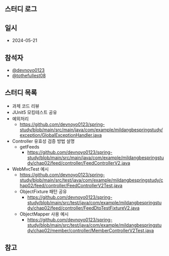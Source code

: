 ## 스터디 로그

## 일시
- 2024-05-21

## 참석자
- [@devnoyo0123](https://github.com/devnoyo0123)
- [@tothefullest08](https://github.com/tothefullest08)

## 스터디 목록
- 과제 코드 리뷰
- JUnit5 모킹테스트 공유
- 예외처리 
  - https://github.com/devnoyo0123/spring-study/blob/main/src/main/java/com/example/mildangbespringstudy/exception/GlobalExceptionHandler.java
- Controller 유효성 검증 방법 설명
  - getFeeds
    - https://github.com/devnoyo0123/spring-study/blob/main/src/main/java/com/example/mildangbespringstudy/chap02/feed/controller/FeedControllerV2.java
- WebMvcTest 예시 
  - https://github.com/devnoyo0123/spring-study/blob/main/src/test/java/com/example/mildangbespringstudy/chap02/feed/controller/FeedControllerV2Test.java
  - ObjectFixture 패턴 공유
    - https://github.com/devnoyo0123/spring-study/blob/main/src/test/java/com/example/mildangbespringstudy/chap02/feed/controller/FeedDtoTestFixtureV2.java
  - ObjectMapper 사용 예시
    - https://github.com/devnoyo0123/spring-study/blob/main/src/test/java/com/example/mildangbespringstudy/chap02/member/controller/MemberControllerV2Test.java
## 참고
